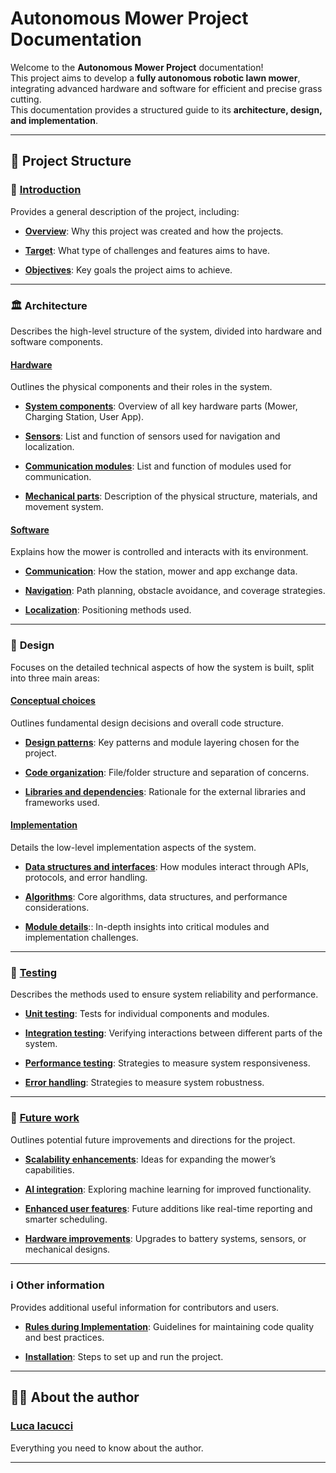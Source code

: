 # **Autonomous Mower Project Documentation**

Welcome to the **Autonomous Mower Project** documentation!    
This project aims to develop a **fully autonomous robotic lawn mower**, integrating advanced hardware and software for efficient and precise grass cutting.  
This documentation provides a structured guide to its **architecture, design, and implementation**.  

---

## 📌 **Project Structure**

### 📖 **[Introduction](Project/Introduction.md)**
Provides a general description of the project, including:  

- **[Overview](Project/Introduction.md#overview)**: Why this project was created and how the projects.  

- **[Target](Project/Introduction.md#target)**: What type of challenges and features aims to have.  

- **[Objectives](Project/Introduction.md#objectives)**: Key goals the project aims to achieve.  

---

### 🏛️ **Architecture**  
Describes the high-level structure of the system, divided into hardware and software components.  

#### **[Hardware](Project/Architecture/Hardware.md)**  
Outlines the physical components and their roles in the system.  

- **[System components](Project/Architecture/Hardware.md#system-components)**: Overview of all key hardware parts (Mower, Charging Station, User App).  

- **[Sensors](Project/Architecture/Hardware.md#sensors)**: List and function of sensors used for navigation and localization.  

- **[Communication modules](Project/Architecture/Hardware.md#communication-modules)**: List and function of modules used for communication.  

- **[Mechanical parts](Project/Architecture/Hardware.md#mechanical-parts)**: Description of the physical structure, materials, and movement system.  

#### **[Software](Project/Architecture/Software.md)**  
Explains how the mower is controlled and interacts with its environment.  

- **[Communication](Project/Architecture/Software.md#communication)**: How the station, mower and app exchange data.  

- **[Navigation](Project/Architecture/Software.md#navigation)**: Path planning, obstacle avoidance, and coverage strategies.  

- **[Localization](Project/Architecture/Software.md#localization)**: Positioning methods used.  

---

### 🧩 **Design**  
Focuses on the detailed technical aspects of how the system is built, split into three main areas:  

#### **[Conceptual choices](Project/Design/Conceptual_choices.md)**  
Outlines fundamental design decisions and overall code structure.  

- **[Design patterns](Project/Design/Conceptual_choices.md#design_patterns)**: Key patterns and module layering chosen for the project.  

- **[Code organization](Project/Design/Conceptual_choices.md#code_organization)**: File/folder structure and separation of concerns.  

- **[Libraries and dependencies](Project/Design/Conceptual_choices.md#libraries_and_dependencies)**: Rationale for the external libraries and frameworks used.  

#### **[Implementation](Project/Design/Implementation.md)**  
Details the low-level implementation aspects of the system.   

- **[Data structures and interfaces](Project/Design/Implementation.md#data_structures_and_interfaces)**: How modules interact through APIs, protocols, and error handling.  
 
- **[Algorithms](Project/Design/Implementation.md#algorithms)**: Core algorithms, data structures, and performance considerations.  

- **[Module details](Project/Design/Implementation.md#module_details)**:: In-depth insights into critical modules and implementation challenges.  

---

### 🧪 **[Testing](Project/Testing.md)**  
Describes the methods used to ensure system reliability and performance.  

- **[Unit testing](Project/Testing.md#unit-testing)**: Tests for individual components and modules.  

- **[Integration testing](Project/Testing.md#integration-testing)**: Verifying interactions between different parts of the system.  

- **[Performance testing](Project/Testing.md#performance-testing)**: Strategies to measure system responsiveness.  

- **[Error handling](Project/Testing.md#error-handling)**: Strategies to measure system robustness.  

---

### 🚀 **[Future work](Project/Future_work.md)**  
Outlines potential future improvements and directions for the project.  

- **[Scalability enhancements](Project/Future_work.md#scalability_enhancements)**: Ideas for expanding the mower’s capabilities.  

- **[AI integration](Project/Future_work.md#ai-integration)**: Exploring machine learning for improved functionality.  

- **[Enhanced user features](Project/Future_work.md#enhanced-user-features)**: Future additions like real-time reporting and smarter scheduling.  

- **[Hardware improvements](Project/Future_work.md#hardware-improvements)**: Upgrades to battery systems, sensors, or mechanical designs.  

---

### ℹ️ **Other information**  
Provides additional useful information for contributors and users.  

- **[Rules during Implementation](Project/Info/Rules.md)**: Guidelines for maintaining code quality and best practices.  

- **[Installation](Project/Info/Installation.md)**: Steps to set up and run the project.  

---

## 🧑‍💻 **About the author**
### **[Luca Iacucci](Project/Author.md)**  
Everything you need to know about the author.  

---
